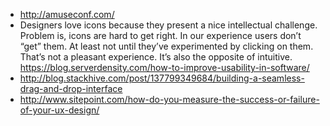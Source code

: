 - http://amuseconf.com/
- Designers love icons because they present a nice intellectual challenge. Problem is, icons are hard to get right. In our experience users don’t “get” them. At least not until they’ve experimented by clicking on them. That’s not a pleasant experience. It’s also the opposite of intuitive. https://blog.serverdensity.com/how-to-improve-usability-in-software/
- http://blog.stackhive.com/post/137799349684/building-a-seamless-drag-and-drop-interface
- http://www.sitepoint.com/how-do-you-measure-the-success-or-failure-of-your-ux-design/
